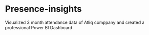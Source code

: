 # Presence-insights
Visualized 3 month attendance data  of Atliq comppany and created a professional Power BI Dashboard
